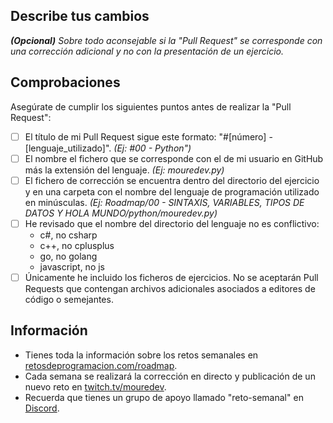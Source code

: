 ## Describe tus cambios
***(Opcional)*** *Sobre todo aconsejable si la "Pull Request" se corresponde con una corrección adicional y no con la presentación de un ejercicio.*

## Comprobaciones
Asegúrate de cumplir los siguientes puntos antes de realizar la "Pull Request":

- [ ] El título de mi Pull Request sigue este formato: "#[número] - [lenguaje_utilizado]". *(Ej: #00 - Python")*
- [ ] El nombre el fichero que se corresponde con el de mi usuario en GitHub más la extensión del lenguaje. *(Ej: mouredev.py)*
- [ ] El fichero de corrección se encuentra dentro del directorio del ejercicio y en una carpeta con el nombre del lenguaje de programación utilizado en minúsculas. *(Ej: Roadmap/00 - SINTAXIS, VARIABLES, TIPOS DE DATOS Y HOLA MUNDO/python/mouredev.py)*
- [ ] He revisado que el nombre del directorio del lenguaje no es conflictivo:
	- c#, no csharp
	- c++, no cplusplus
	- go, no golang
	- javascript, no js
- [ ] Únicamente he incluido los ficheros de ejercicios. No se aceptarán Pull Requests que contengan archivos adicionales asociados a editores de código o semejantes.

## Información

* Tienes toda la información sobre los retos semanales en [retosdeprogramacion.com/roadmap](https://retosdeprogramacion.com/roadmap).
* Cada semana se realizará la corrección en directo y publicación de un nuevo reto en [twitch.tv/mouredev](https://twitch.tv/mouredev).
* Recuerda que tienes un grupo de apoyo llamado "reto-semanal" en [Discord](https://discord.gg/mouredev).
